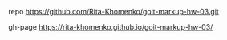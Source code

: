 repo https://github.com/Rita-Khomenko/goit-markup-hw-03.git

gh-page https://rita-khomenko.github.io/goit-markup-hw-03/
